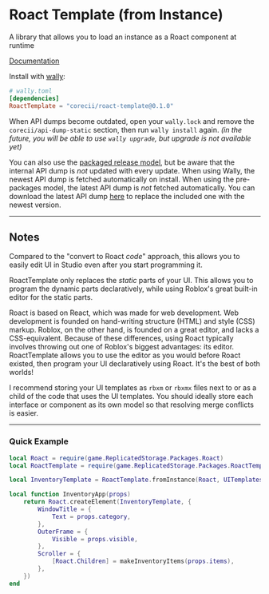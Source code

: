 # Roact Template (from Instance)

A library that allows you to load an instance as a Roact component at runtime

[Documentation](https://corecii.github.io/roact-template/)

Install with [wally](https://wally.run):
```toml
# wally.toml
[dependencies]
RoactTemplate = "corecii/roact-template@0.1.0"
```

When API dumps become outdated, open your `wally.lock` and remove the `corecii/api-dump-static` section, then run `wally install` again.
*(in the future, you will be able to use `wally upgrade`, but upgrade is not available yet)*

You can also use the [packaged release model](https://github.com/Corecii/roact-template/releases/latest),
but be aware that the internal
API dump is *not* updated with every update. When using Wally, the newest API
dump is fetched automatically on install. When using the pre-packages model, the
latest API dump is *not* fetched automatically. You can download the latest API
dump [here](https://github.com/Corecii/api-dump-static/releases/latest)
to replace the included one with the newest version.

---

## Notes

Compared to the "convert to Roact *code*" approach, this allows you to easily
edit UI in Studio even after you start programming it.

RoactTemplate only replaces the *static* parts of your UI. This allows you to
program the dynamic parts declaratively, while using Roblox's great built-in
editor for the static parts.

Roact is based on React, which was made for web development. Web development is
founded on hand-writing structure (HTML) and style (CSS) markup. Roblox, on the
other hand, is founded on a great editor, and lacks a CSS-equivalent. Because of
these differences, using Roact typically involves throwing out one of Roblox's
biggest advantages: its editor. RoactTemplate allows you to use the editor as
you would before Roact existed, then program your UI declaratively using Roact.
It's the best of both worlds!

I recommend storing your UI templates as `rbxm` or `rbxmx` files next to or as a
child of the code that uses the UI templates. You should ideally store each
interface or component as its own model so that resolving merge conflicts is easier.

---

### Quick Example

```lua
local Roact = require(game.ReplicatedStorage.Packages.Roact)
local RoactTemplate = require(game.ReplicatedStorage.Packages.RoactTemplate)

local InventoryTemplate = RoactTemplate.fromInstance(Roact, UITemplates.InventoryApp)

local function InventoryApp(props)
    return Roact.createElement(InventoryTemplate, {
        WindowTitle = {
            Text = props.category,
        },
        OuterFrame = {
            Visible = props.visible,
        },
        Scroller = {
            [Roact.Children] = makeInventoryItems(props.items),
        },
    })
end
```

